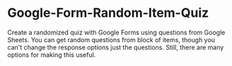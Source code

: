 # Google-Form-Random-Item-Quiz
Create a randomized quiz with Google Forms using questions from Google Sheets. You can get random questions from block of items, though you can't change the response options just the questions. Still, there are many options for making this useful.
